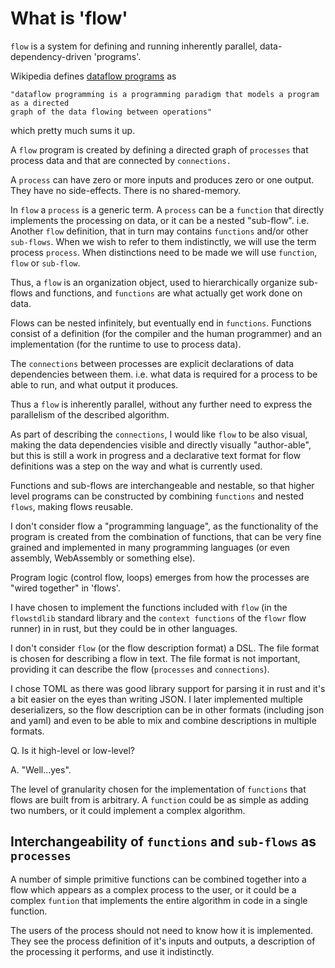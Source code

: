 # What is 'flow'

`flow` is a system for defining and running inherently parallel, data-dependency-driven 'programs'.

Wikipedia defines [dataflow programs](https://en.wikipedia.org/wiki/Dataflow_programming) as 

    "dataflow programming is a programming paradigm that models a program as a directed 
    graph of the data flowing between operations"

which pretty much sums it up.

A `flow` program is created by defining a directed graph of `processes` that process data and that are
connected by `connections.`

A `process` can have zero or more inputs and produces zero or one output. They have no side-effects.
There is no shared-memory.

In `flow` a `process` is a generic term. A `process` can be a `function` that directly implements the 
processing on data, or it can be a nested "sub-flow". 
i.e. Another `flow` definition, that in turn may contains `functions` and/or other `sub-flows`.
When we wish to refer to them indistinctly, we will use the term process `process`. When distinctions
need to be made we will use `function`, `flow` or `sub-flow`.

Thus, a `flow` is an organization object, used to hierarchically organize sub-flows and functions,
and `functions` are what actually get work done on data.

Flows can be nested infinitely, but eventually end in `functions`. Functions consist of a definition
(for the compiler and the human programmer) and an implementation (for the runtime to use to process data).

The `connections` between processes are explicit declarations of data dependencies between them.
i.e. what data is required for a process to be able to run, and what output it produces.

Thus a `flow` is inherently parallel, without any further need to express the parallelism of the described 
algorithm.

As part of describing the `connections`, I would like `flow` to be also visual, making the data 
dependencies visible and directly visually "author-able", but this is still a work in progress and a 
declarative text format for flow definitions was a step on the way and what is currently used.

Functions and sub-flows are interchangeable and nestable, so that higher level programs can be
constructed by combining `functions` and nested `flows`, making flows reusable.

I don't consider flow a "programming language", as the functionality of the program is created from the 
combination of functions, that can be very fine grained and implemented in many programming 
languages (or even assembly, WebAssembly or something else). 

Program logic (control flow, loops) emerges from how the processes are "wired together" in 'flows'. 

I have chosen to implement the functions included with `flow` (in the `flowstdlib` standard 
library and the `context functions` of the `flowr` flow runner) in in rust, but they could be in other
languages.

I don't consider `flow` (or the flow description format) a DSL. The file format is chosen for describing 
a flow in text. The file format is not important, providing it can describe the flow (`processes` and
`connections`).

I chose TOML as there was good library support for parsing it in rust and it's a bit easier on the eyes 
than writing JSON. I later implemented multiple deserializers, so the flow description can be in other 
formats (including json and yaml) and even to be able to mix and combine descriptions in multiple formats.

Q. Is it high-level or low-level? 

A. "Well...yes". 

The level of granularity chosen for the implementation of `functions` that flows are built from is arbitrary. 
A `function` could be as simple as adding two numbers, or it could implement a complex algorithm.

## Interchangeability of `functions` and `sub-flows` as `processes`
A number of simple primitive functions can be combined together into a flow which appears as a complex 
process to the user, or it could be a complex `funtion` that implements the entire algorithm in code in
a single function.

The users of the process should not need to know how it is implemented. 
They see the process definition of it's inputs and outputs, a description of the processing it performs,
and use it indistinctly.